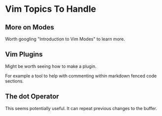 # Vim Topics To Handle

## More on Modes

Worth googling "Introduction to Vim Modes" to learn more.

## Vim Plugins

Might be worth seeing how to make a plugin.

For example a tool to help with commenting within markdown fenced code sections.

## The dot Operator

This seems potentially useful. It can repeat previous changes to the buffer.

